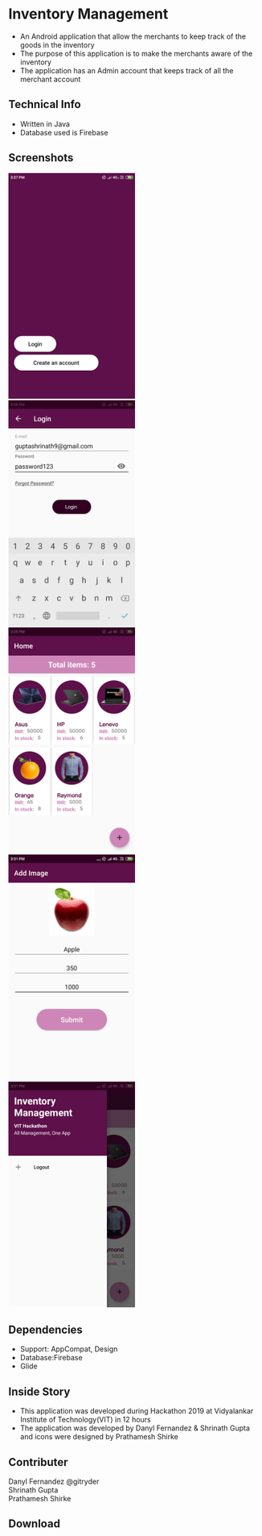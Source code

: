 <h1>Inventory Management</h1>
<ul>
<li>An Android application that allow the merchants to keep track of the goods in the inventory</li>
<li>The purpose of this application is to make the merchants aware of the inventory</li>
<li>The application has an Admin account that keeps track of all the merchant account</li>
</ul>
<h2>Technical Info</h2>
<ul>
<li>Written in Java </li>
<li>Database used is Firebase</li>
</ul>
<h2>Screenshots</h2>
<div class="row">
<div class="column">
<img src="https://github.com/ShrinathGupta09/Inventory-Management/blob/master/Images/Start.png" style="width:50%" alt="Start Screen">
 </div>
<div class="column">
<img src="https://github.com/ShrinathGupta09/Inventory-Management/blob/master/Images/Login.png"  style="width:50%" alt="Login Screen">
</div>
<div class="column">
<img src="https://github.com/ShrinathGupta09/Inventory-Management/blob/master/Images/View.png"  style="width:50%"alt="Items Screen">
 </div>
 <div class="column">
<img src="https://github.com/ShrinathGupta09/Inventory-Management/blob/master/Images/Add.png"  style="width:50%" alt="Add Items Screen">
</div>
<div class="column">
<img src="https://github.com/ShrinathGupta09/Inventory-Management/blob/master/Images/Drawer.png" style="width:50%" alt="Drawer Screen">
</div>
</div>
<h2>Dependencies</h2>
<ul>
  <li>Support: AppCompat, Design</li>
  <li>Database:Firebase</li>
  <li>Glide</li>
</ul>
<h2>Inside Story</h2>
<ul>
<li>This application was developed during Hackathon 2019 at Vidyalankar Institute of Technology(VIT) in 12 hours</li>
<li>The application was developed by Danyl Fernandez & Shrinath Gupta and icons were designed by Prathamesh Shirke</li>
</ul>
<h2>Contributer</h2>
Danyl Fernandez @gitryder<br>
Shrinath Gupta<br>
Prathamesh Shirke<br>
<h2>Download</h2>
